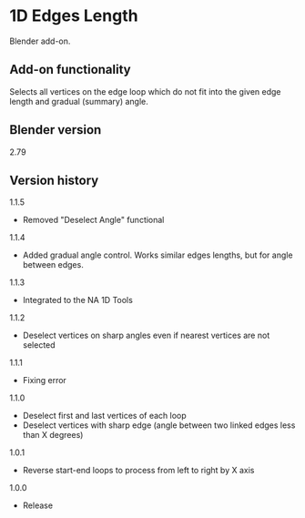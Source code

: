 # 1D Edges Length

Blender add-on.

Add-on functionality
-
Selects all vertices on the edge loop which do not fit into the given edge length and gradual (summary) angle.

Blender version
-
2.79

Version history
-
1.1.5
- Removed "Deselect Angle" functional

1.1.4
- Added gradual angle control. Works similar edges lengths, but for angle between edges.

1.1.3
- Integrated to the NA 1D Tools

1.1.2
- Deselect vertices on sharp angles even if nearest vertices are not selected

1.1.1
- Fixing error

1.1.0
- Deselect first and last vertices of each loop
- Deselect vertices with sharp edge (angle between two linked edges less than X degrees)

1.0.1
- Reverse start-end loops to process from left to right by X axis

1.0.0
- Release
